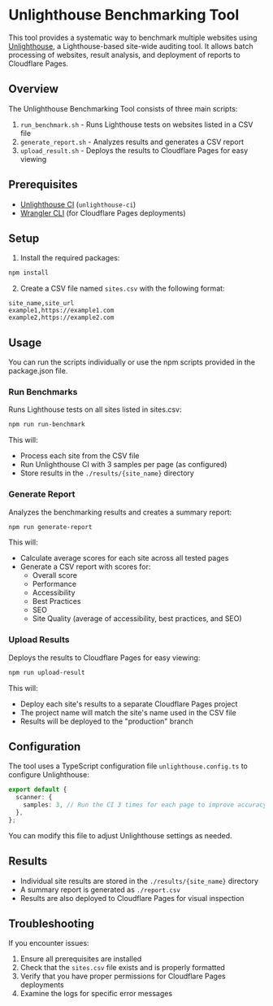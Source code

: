 # Unlighthouse Benchmarking Tool

This tool provides a systematic way to benchmark multiple websites using [Unlighthouse](https://unlighthouse.dev/), a Lighthouse-based site-wide auditing tool. It allows batch processing of websites, result analysis, and deployment of reports to Cloudflare Pages.

## Overview

The Unlighthouse Benchmarking Tool consists of three main scripts:

1. `run_benchmark.sh` - Runs Lighthouse tests on websites listed in a CSV file
2. `generate_report.sh` - Analyzes results and generates a CSV report
3. `upload_result.sh` - Deploys the results to Cloudflare Pages for easy viewing

## Prerequisites

- [Unlighthouse CI](https://unlighthouse.dev/ci) (`unlighthouse-ci`)
- [Wrangler CLI](https://developers.cloudflare.com/workers/wrangler/) (for Cloudflare Pages deployments)

## Setup

1. Install the required packages:

```bash
npm install
```

2. Create a CSV file named `sites.csv` with the following format:

```
site_name,site_url
example1,https://example1.com
example2,https://example2.com
```

## Usage

You can run the scripts individually or use the npm scripts provided in the package.json file.

### Run Benchmarks

Runs Lighthouse tests on all sites listed in sites.csv:

```bash
npm run run-benchmark
```

This will:

- Process each site from the CSV file
- Run Unlighthouse CI with 3 samples per page (as configured)
- Store results in the `./results/{site_name}` directory

### Generate Report

Analyzes the benchmarking results and creates a summary report:

```bash
npm run generate-report
```

This will:

- Calculate average scores for each site across all tested pages
- Generate a CSV report with scores for:
  - Overall score
  - Performance
  - Accessibility
  - Best Practices
  - SEO
  - Site Quality (average of accessibility, best practices, and SEO)

### Upload Results

Deploys the results to Cloudflare Pages for easy viewing:

```bash
npm run upload-result
```

This will:

- Deploy each site's results to a separate Cloudflare Pages project
- The project name will match the site's name used in the CSV file
- Results will be deployed to the "production" branch

## Configuration

The tool uses a TypeScript configuration file `unlighthouse.config.ts` to configure Unlighthouse:

```typescript
export default {
  scanner: {
    samples: 3, // Run the CI 3 times for each page to improve accuracy
  },
};
```

You can modify this file to adjust Unlighthouse settings as needed.

## Results

- Individual site results are stored in the `./results/{site_name}` directory
- A summary report is generated as `./report.csv`
- Results are also deployed to Cloudflare Pages for visual inspection

## Troubleshooting

If you encounter issues:

1. Ensure all prerequisites are installed
2. Check that the `sites.csv` file exists and is properly formatted
3. Verify that you have proper permissions for Cloudflare Pages deployments
4. Examine the logs for specific error messages
